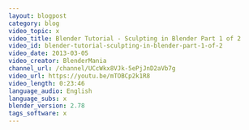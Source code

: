 ```yaml
---
layout: blogpost
category: blog
video_topic: x
video_title: Blender Tutorial - Sculpting in Blender Part 1 of 2
video_id: blender-tutorial-sculpting-in-blender-part-1-of-2
video_date: 2013-03-05
video_creator: BlenderMania
channel_url: /channel/UCcWkx8VJk-5ePjJnD2aVb7g
video_url: https://youtu.be/mTOBCp2k1R8
video_length: 0:23:46
language_audio: English
language_subs: x
blender_version: 2.78
tags_software: x
---
```

